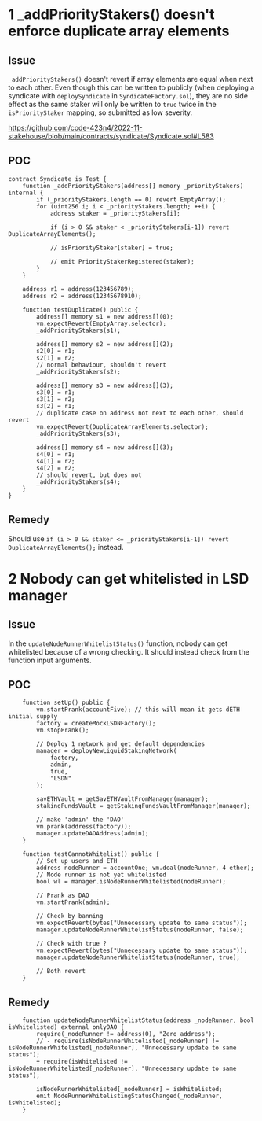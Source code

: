 # 1 _addPriorityStakers() doesn't enforce duplicate array elements

## Issue

`_addPriorityStakers()` doesn't revert if array elements are equal when next to each other.
Even though this can be written to publicly (when deploying a syndicate with `deploySyndicate` in `SyndicateFactory.sol`), they are no side effect as the same staker will only be written to `true` twice in the `isPriorityStaker` mapping, so submitted as low severity.

https://github.com/code-423n4/2022-11-stakehouse/blob/main/contracts/syndicate/Syndicate.sol#L583

## POC

```solidity
contract Syndicate is Test {
    function _addPriorityStakers(address[] memory _priorityStakers) internal {
        if (_priorityStakers.length == 0) revert EmptyArray();
        for (uint256 i; i < _priorityStakers.length; ++i) {
            address staker = _priorityStakers[i];

            if (i > 0 && staker < _priorityStakers[i-1]) revert DuplicateArrayElements();

            // isPriorityStaker[staker] = true;

            // emit PriorityStakerRegistered(staker);
        }
    }

    address r1 = address(123456789);
    address r2 = address(12345678910);

    function testDuplicate() public {
        address[] memory s1 = new address[](0);
        vm.expectRevert(EmptyArray.selector);
        _addPriorityStakers(s1);

        address[] memory s2 = new address[](2);
        s2[0] = r1;
        s2[1] = r2;
        // normal behaviour, shouldn't revert
        _addPriorityStakers(s2);

        address[] memory s3 = new address[](3);
        s3[0] = r1;
        s3[1] = r2;
        s3[2] = r1;
        // duplicate case on address not next to each other, should revert
        vm.expectRevert(DuplicateArrayElements.selector);
        _addPriorityStakers(s3);

        address[] memory s4 = new address[](3);
        s4[0] = r1;
        s4[1] = r2;
        s4[2] = r2;
        // should revert, but does not
        _addPriorityStakers(s4);
    }
}
```

## Remedy

Should use `if (i > 0 && staker <= _priorityStakers[i-1]) revert DuplicateArrayElements();` instead.

# 2 Nobody can get whitelisted in LSD manager

## Issue

In the `updateNodeRunnerWhitelistStatus()` function, nobody can get whitelisted because of a wrong checking.
It should instead check from the function input arguments.

## POC

```solidity
    function setUp() public {
        vm.startPrank(accountFive); // this will mean it gets dETH initial supply
        factory = createMockLSDNFactory();
        vm.stopPrank();

        // Deploy 1 network and get default dependencies
        manager = deployNewLiquidStakingNetwork(
            factory,
            admin,
            true,
            "LSDN"
        );

        savETHVault = getSavETHVaultFromManager(manager);
        stakingFundsVault = getStakingFundsVaultFromManager(manager);

        // make 'admin' the 'DAO'
        vm.prank(address(factory));
        manager.updateDAOAddress(admin);
    }

    function testCannotWhitelist() public {
        // Set up users and ETH
        address nodeRunner = accountOne; vm.deal(nodeRunner, 4 ether);
        // Node runner is not yet whitelisted
        bool wl = manager.isNodeRunnerWhitelisted(nodeRunner);

        // Prank as DAO
        vm.startPrank(admin);

        // Check by banning
        vm.expectRevert(bytes("Unnecessary update to same status"));
        manager.updateNodeRunnerWhitelistStatus(nodeRunner, false);

        // Check with true ?
        vm.expectRevert(bytes("Unnecessary update to same status"));
        manager.updateNodeRunnerWhitelistStatus(nodeRunner, true);

        // Both revert
    }
```

## Remedy

```solidity
    function updateNodeRunnerWhitelistStatus(address _nodeRunner, bool isWhitelisted) external onlyDAO {
        require(_nodeRunner != address(0), "Zero address");
        // - require(isNodeRunnerWhitelisted[_nodeRunner] != isNodeRunnerWhitelisted[_nodeRunner], "Unnecessary update to same status");
        + require(isWhitelisted != isNodeRunnerWhitelisted[_nodeRunner], "Unnecessary update to same status");

        isNodeRunnerWhitelisted[_nodeRunner] = isWhitelisted;
        emit NodeRunnerWhitelistingStatusChanged(_nodeRunner, isWhitelisted);
    }
```